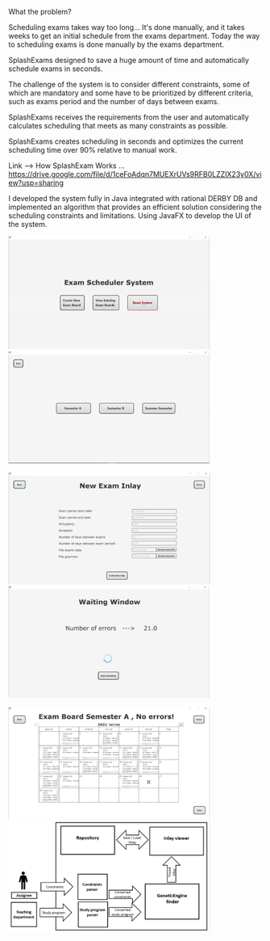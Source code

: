 
What the problem?

Scheduling exams takes way too long...
It's done manually, and it takes weeks to get an initial schedule from the exams department.
Today the way to scheduling exams is done manually by the exams department.

SplashExams designed to save a huge amount of time and automatically schedule exams in seconds.

The challenge of the system is to consider different constraints, some of which are mandatory and some have to be prioritized by different criteria, such as exams period and the number of days between exams.

 SplashExams receives the requirements from the user and automatically calculates scheduling that meets as many constraints as possible.

SplashExams creates scheduling in seconds and optimizes the current scheduling time over 90% relative to manual work.

Link --> How SplashExam Works ...
https://drive.google.com/file/d/1ceFoAdqn7MUEXrUVs9RFB0LZZIX23y0X/view?usp=sharing

I developed the system fully in Java integrated with rational DERBY DB and implemented an algorithm that provides an efficient solution considering the scheduling constraints and limitations.
Using JavaFX to develop the UI of the system.

<img src = "images/mainScreen.png" width="400">  <img src = "images/semesterScreen.png" width="400"> 

<img src = "images/inputScreen.png" width="400">  <img src = "images/waitingScreen.png" width="400"> 

<img src = "images/inlayScreen.png" width="400">   <img src = "images/diagram.PNG" width="400">
